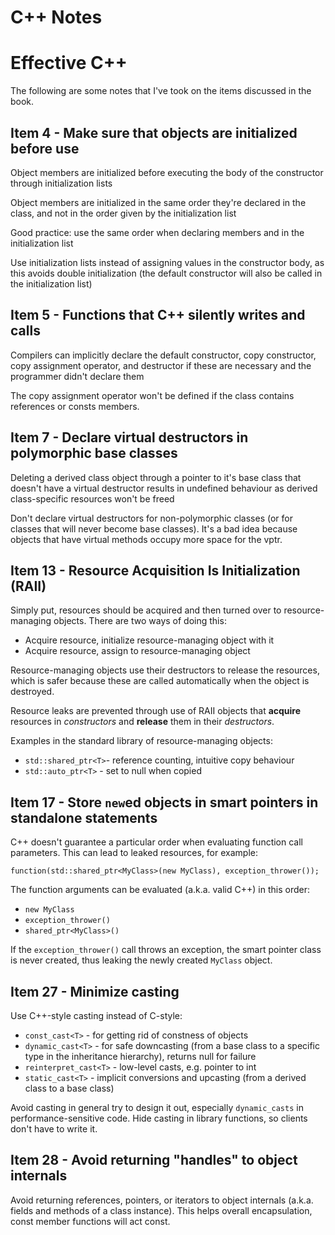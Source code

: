 C++ Notes
=========

# Effective C++

The following are some notes that I've took on the items discussed in
the book.

## Item 4 - Make sure that objects are initialized before use

Object members are initialized before executing the body of the
constructor through initialization lists

Object members are initialized in the same order they're declared in the
class, and not in the order given by the initialization list

Good practice: use the same order when declaring members and in the
initialization list

Use initialization lists instead of assigning values in the constructor
body, as this avoids double initialization (the default constructor will
also be called in the initialization list)

## Item 5 - Functions that C++ silently writes and calls

Compilers can implicitly declare the default constructor, copy
constructor, copy assignment operator, and destructor if these are
necessary and the programmer didn't declare them

The copy assignment operator won't be defined if the class contains
references or consts members.

## Item 7 - Declare virtual destructors in polymorphic base classes

Deleting a derived class object through a pointer to it's base class
that doesn't have a virtual destructor results in undefined behaviour as
derived class-specific resources won't be freed

Don't declare virtual destructors for non-polymorphic classes (or for
classes that will never become base classes). It's a bad idea because
objects that have virtual methods occupy more space for the vptr.

## Item 13 - Resource Acquisition Is Initialization (RAII)

Simply put, resources should be acquired and then turned over to
resource-managing objects. There are two ways of doing this:
  * Acquire resource, initialize resource-managing object with it
  * Acquire resource, assign to resource-managing object

Resource-managing objects use their destructors to release the
resources, which is safer because these are called automatically when
the object is destroyed.

Resource leaks are prevented through use of RAII objects that
**acquire** resources in *constructors* and **release** them in their
*destructors*.

Examples in the standard library of resource-managing objects:
  * `std::shared_ptr<T>`- reference counting, intuitive copy behaviour
  * `std::auto_ptr<T>`  - set to null when copied

## Item 17 - Store `new`ed objects in smart pointers in standalone statements

C++ doesn't guarantee a particular order when evaluating function call
parameters. This can lead to leaked resources, for example:

```
function(std::shared_ptr<MyClass>(new MyClass), exception_thrower());
```

The function arguments can be evaluated (a.k.a. valid C++) in this order:

  - `new MyClass`
  - `exception_thrower()`
  - `shared_ptr<MyClass>()`

If the `exception_thrower()` call throws an exception, the smart pointer
class is never created, thus leaking the newly created `MyClass` object.

## Item 27 - Minimize casting

Use C++-style casting instead of C-style:
  * `const_cast<T>`  - for getting rid of constness of objects
  * `dynamic_cast<T>` - for safe downcasting (from a base class to a
    specific type in the inheritance hierarchy), returns null for
    failure
  * `reinterpret_cast<T>` - low-level casts, e.g. pointer to int
  * `static_cast<T>` - implicit conversions and upcasting (from a
    derived class to a base class)

Avoid casting in general try to design it out, especially `dynamic_casts` in
performance-sensitive code. Hide casting in library functions, so
clients don't have to write it.

## Item 28 - Avoid returning "handles" to object internals

Avoid returning references, pointers, or iterators to object internals
(a.k.a. fields and methods of a class instance). This helps overall
encapsulation, const member functions will act const.
